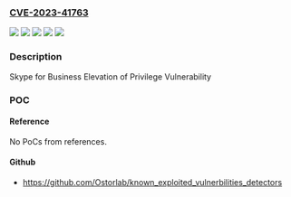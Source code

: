 ### [CVE-2023-41763](https://cve.mitre.org/cgi-bin/cvename.cgi?name=CVE-2023-41763)
![](https://img.shields.io/static/v1?label=Product&message=Skype%20for%20Business%20Server%202015%20CU13&color=blue)
![](https://img.shields.io/static/v1?label=Product&message=Skype%20for%20Business%20Server%202019%20CU7&color=blue)
![](https://img.shields.io/static/v1?label=Version&message=2046.0%3C%207.0.246.530%20&color=brighgreen)
![](https://img.shields.io/static/v1?label=Version&message=9319.0%3C%206.0.9319.869%20&color=brighgreen)
![](https://img.shields.io/static/v1?label=Vulnerability&message=Elevation%20of%20Privilege&color=brighgreen)

### Description

Skype for Business Elevation of Privilege Vulnerability

### POC

#### Reference
No PoCs from references.

#### Github
- https://github.com/Ostorlab/known_exploited_vulnerbilities_detectors


